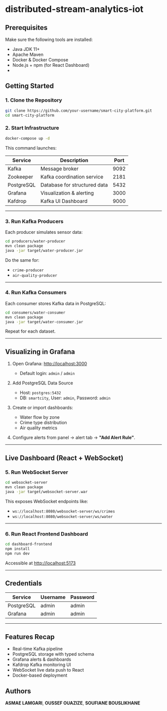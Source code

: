 # distributed-stream-analytics-iot
##  Prerequisites

Make sure the following tools are installed:

* Java JDK 11+
*  Apache Maven
*  Docker & Docker Compose
*  Node.js + npm (for React Dashboard)
*  
##  Getting Started

### 1. Clone the Repository

```bash
git clone https://github.com/your-username/smart-city-platform.git
cd smart-city-platform
```

### 2. Start Infrastructure

```bash
docker-compose up -d
```

This command launches:

| Service    | Description                  | Port |
| ---------- | ---------------------------- | ---- |
| Kafka      | Message broker               | 9092 |
| Zookeeper  | Kafka coordination service   | 2181 |
| PostgreSQL | Database for structured data | 5432 |
| Grafana    | Visualization & alerting     | 3000 |
| Kafdrop    | Kafka UI Dashboard           | 9000 |

---

### 3. Run Kafka Producers

Each producer simulates sensor data:

```bash
cd producers/water-producer
mvn clean package
java -jar target/water-producer.jar
```

Do the same for:

* `crime-producer`
* `air-quality-producer`

---

### 4. Run Kafka Consumers

Each consumer stores Kafka data in PostgreSQL:

```bash
cd consumers/water-consumer
mvn clean package
java -jar target/water-consumer.jar
```

Repeat for each dataset.

---

##  Visualizing in Grafana

1. Open Grafana: [http://localhost:3000](http://localhost:3000)

   * Default login: `admin` / `admin`

2. Add PostgreSQL Data Source

   * Host: `postgres:5432`
   * DB: `smartcity`, User: `admin`, Password: `admin`

3. Create or import dashboards:

   * Water flow by zone
   * Crime type distribution
   * Air quality metrics

4. Configure alerts from panel → alert tab → **"Add Alert Rule"**.

---

##  Live Dashboard (React + WebSocket)

### 5. Run WebSocket Server

```bash
cd websocket-server
mvn clean package
java -jar target/websocket-server.war
```

This exposes WebSocket endpoints like:

* `ws://localhost:8080/websocket-server/ws/crimes`
* `ws://localhost:8080/websocket-server/ws/water`

---

### 6. Run React Frontend Dashboard

```bash
cd dashboard-frontend
npm install
npm run dev
```

Accessible at [http://localhost:5173](http://localhost:5173)

---

##  Credentials

| Service    | Username | Password |
| ---------- | -------- | -------- |
| PostgreSQL | admin    | admin    |
| Grafana    | admin    | admin    |

---

##  Features Recap

*  Real-time Kafka pipeline
*  PostgreSQL storage with typed schema
*  Grafana alerts & dashboards
*  Kafdrop Kafka monitoring UI
*  WebSocket live data push to React
*  Docker-based deployment

## Authors

**ASMAE LAMGARI**, **OUSSEF OUAZIZE**, **SOUFIANE BOUSLIKHANE**
